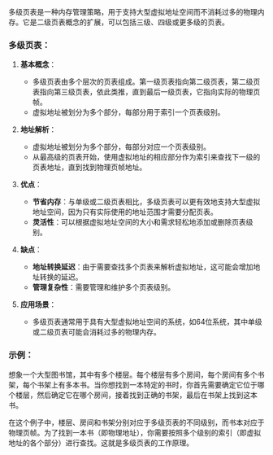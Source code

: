 多级页表是一种内存管理策略，用于支持大型虚拟地址空间而不消耗过多的物理内存。它是二级页表概念的扩展，可以包括三级、四级或更多级的页表。

### 多级页表：

1. **基本概念**：
   - 多级页表由多个层次的页表组成。第一级页表指向第二级页表，第二级页表指向第三级页表，依此类推，直到最后一级页表，它指向实际的物理页帧。
   - 虚拟地址被划分为多个部分，每部分用于索引一个页表级别。

2. **地址解析**：
   - 虚拟地址被划分为多个部分，每部分对应一个页表级别。
   - 从最高级的页表开始，使用虚拟地址的相应部分作为索引来查找下一级的页表地址，直到找到物理页帧地址。

3. **优点**：
   - **节省内存**：与单级或二级页表相比，多级页表可以更有效地支持大型虚拟地址空间，因为只有实际使用的地址范围才需要分配页表。
   - **灵活性**：可以根据虚拟地址空间的大小和需求轻松地添加或删除页表级别。

4. **缺点**：
   - **地址转换延迟**：由于需要查找多个页表来解析虚拟地址，这可能会增加地址转换的延迟。
   - **管理复杂性**：需要管理和维护多个页表级别。

5. **应用场景**：
   - 多级页表通常用于具有大型虚拟地址空间的系统，如64位系统，其中单级或二级页表可能会消耗过多的物理内存。

### 示例：

想象一个大型图书馆，其中有多个楼层。每个楼层有多个房间，每个房间有多个书架，每个书架上有多本书。当你想找到一本特定的书时，你首先需要确定它位于哪个楼层，然后确定它在哪个房间，接着找到正确的书架，最后在书架上找到这本书。

在这个例子中，楼层、房间和书架分别对应于多级页表的不同级别，而书本对应于物理页帧。为了找到一本书（即物理地址），你需要按照多个级别的索引（即虚拟地址的各个部分）进行查找。这就是多级页表的工作原理。